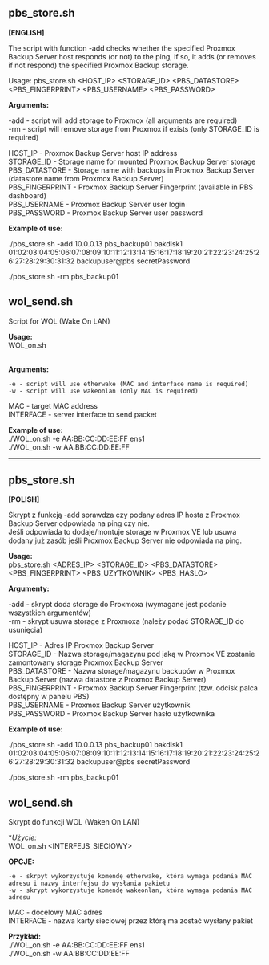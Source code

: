## pbs_store.sh
**[ENGLISH]**   
  
The script with function -add checks whether the specified Proxmox Backup Server host responds (or not) to the ping, 
if so, it adds (or removes if not respond) the specified Proxmox Backup storage.

Usage:
 pbs_store.sh <FUNCTION> <HOST_IP> <STORAGE_ID> <PBS_DATASTORE> <PBS_FINGERPRINT> <PBS_USERNAME> <PBS_PASSWORD>

    
 **Arguments:**

  -add - script will add storage to Proxmox (all arguments are required)  
  -rm  - script will remove storage from Proxmox if exists (only STORAGE_ID is required)  

  HOST_IP         - Proxmox Backup Server host IP address   
  STORAGE_ID      - Storage name for mounted Proxmox Backup Server storage  
  PBS_DATASTORE   - Storage name with backups in Proxmox Backup Server (datastore name from Proxmox Backup Server)  
  PBS_FINGERPRINT - Proxmox Backup Server Fingerprint (available in PBS dashboard)  
  PBS_USERNAME    - Proxmox Backup Server user login  
  PBS_PASSWORD    - Proxmox Backup Server user password  


 **Example of use:**   

  ./pbs_store.sh -add 10.0.0.13 pbs_backup01 bakdisk1 01:02:03:04:05:06:07:08:09:10:11:12:13:14:15:16:17:18:19:20:21:22:23:24:25:26:27:28:29:30:31:32 backupuser@pbs secretPassword  
  
  ./pbs_store.sh -rm pbs_backup01 

## wol_send.sh  
  
Script for WOL (Wake On LAN)  
  
**Usage:**  
 WOL_on.sh <OPTION> <MAC> <INTERFACE>  
  
 **Arguments:** 
   
    -e - script will use etherwake (MAC and interface name is required)  
    -w - script will use wakeonlan (only MAC is required)  
  
  MAC       - target MAC address  
  INTERFACE - server interface to send packet 
  
**Example of use:**   
  ./WOL_on.sh -e AA:BB:CC:DD:EE:FF ens1  
  ./WOL_on.sh -w AA:BB:CC:DD:EE:FF  
  
---  
## pbs_store.sh      
**[POLISH]**      
  
Skrypt z funkcją -add sprawdza czy podany adres IP hosta z Proxmox Backup Server odpowiada na ping czy nie.  
Jeśli odpowiada to dodaje/montuje storage w Proxmox VE lub usuwa dodany już zasób jeśli Proxmox Backup Server nie odpowiada na ping.  
  
**Usage:**  
 pbs_store.sh <FUNKCJA> <ADRES_IP> <STORAGE_ID> <PBS_DATASTORE> <PBS_FINGERPRINT> <PBS_UZYTKOWNIK> <PBS_HASLO>  

      
 **Argumenty:**   
 
  -add - skrypt doda storage do Proxmoxa (wymagane jest podanie wszystkich argumentów)  
  -rm  - skrypt usuwa storage z Proxmoxa (należy podać STORAGE_ID do usunięcia)   
  
  HOST_IP         - Adres IP Proxmox Backup Server  
  STORAGE_ID      - Nazwa storage/magazynu pod jaką w Proxmox VE zostanie zamontowany storage Proxmox Backup Server  
  PBS_DATASTORE   - Nazwa storage/magazynu backupów w Proxmox Backup Server (nazwa datastore z Proxmox Backup Server)  
  PBS_FINGERPRINT - Proxmox Backup Server Fingerprint (tzw. odcisk palca dostępny w panelu PBS)  
  PBS_USERNAME    - Proxmox Backup Server użytkownik  
  PBS_PASSWORD    - Proxmox Backup Server hasło użytkownika  
  
  
 **Example of use:**   
  
  ./pbs_store.sh -add 10.0.0.13 pbs_backup01 bakdisk1 01:02:03:04:05:06:07:08:09:10:11:12:13:14:15:16:17:18:19:20:21:22:23:24:25:26:27:28:29:30:31:32 backupuser@pbs secretPassword  
  
  ./pbs_store.sh -rm pbs_backup01  

## wol_send.sh  
  
Skrypt do funkcji WOL (Waken On LAN)  
  
**Użycie:*  
  WOL_on.sh <OPCJE> <MAC> <INTERFEJS_SIECIOWY>  
  
  **OPCJE:** 
    
    -e - skrpyt wykorzystuje komendę etherwake, która wymaga podania MAC adresu i nazwy interfejsu do wysłania pakietu  
    -w - skrypt wykorzystuje komendę wakeonlan, która wymaga podania MAC adresu  

  MAC - docelowy MAC adres  
  INTERFACE - nazwa karty sieciowej przez którą ma zostać wysłany pakiet
   
**Przykład:**     
  ./WOL_on.sh -e AA:BB:CC:DD:EE:FF ens1  
  ./WOL_on.sh -w AA:BB:CC:DD:EE:FF  

      
